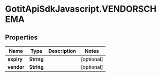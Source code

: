 # GotitApiSdkJavascript.VENDORSCHEMA

## Properties

Name | Type | Description | Notes
------------ | ------------- | ------------- | -------------
**expiry** | **String** |  | [optional] 
**vendor** | **String** |  | [optional] 



